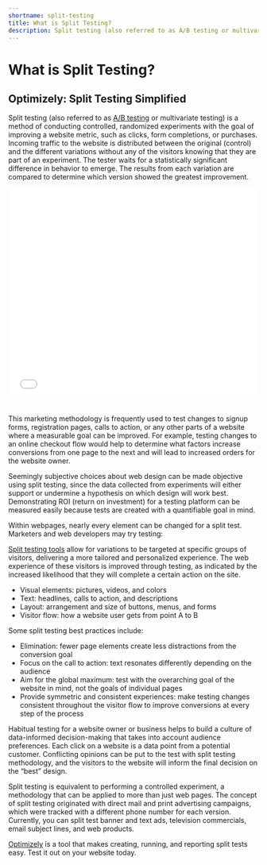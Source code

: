 ```yaml
---
shortname: split-testing
title: What is Split Testing?
description: Split testing (also referred to as A/B testing or multivariate testing) is a method of conducting controlled, randomized experiments with the goal of improving a website metric, such as clicks, form completions, or purchases.
---
```


# What is Split Testing?

## Optimizely: Split Testing Simplified

Split testing (also referred to as [A/B testing](/ab-testing/) or multivariate testing) is a method of conducting controlled, randomized experiments with the goal of improving a website metric, such as clicks, form completions, or purchases. Incoming traffic to the website is distributed between the original (control) and the different variations without any of the visitors knowing that they are part of an experiment. The tester waits for a statistically significant difference in behavior to emerge. The results from each variation are compared to determine which version showed the greatest improvement.

<div style="position:relative; width: 100%; height: 426px; margin-bottom: 30px"><iframe style="position: absolute; top: 0; left: 0; width: 100%; height: 100%;" src="//fast.wistia.net/embed/iframe/nhxm37fk3v" allowtransparency="true" frameborder="0" scrolling="no" class="wistia_embed" name="wistia_embed" allowfullscreen="" mozallowfullscreen="" webkitallowfullscreen="" oallowfullscreen="" msallowfullscreen="" width="700" height="394"></iframe></div>

This marketing methodology is frequently used to test changes to signup forms, registration pages, calls to action, or any other parts of a website where a measurable goal can be improved. For example, testing changes to an online checkout flow would help to determine what factors increase conversions from one page to the next and will lead to increased orders for the website owner.

Seemingly subjective choices about web design can be made objective using split testing, since the data collected from experiments will either support or undermine a hypothesis on which design will work best. Demonstrating ROI (return on investment) for a testing platform can be measured easily because tests are created with a quantifiable goal in mind.

Within webpages, nearly every element can be changed for a split test. Marketers and web developers may try testing:

[Split testing tools](/resources/split-testing-tool/ "Split Testing Tool") allow for variations to be targeted at specific groups of visitors, delivering a more tailored and personalized experience. The web experience of these visitors is improved through testing, as indicated by the increased likelihood that they will complete a certain action on the site.

*   Visual elements: pictures, videos, and colors
*   Text: headlines, calls to action, and descriptions
*   Layout: arrangement and size of buttons, menus, and forms
*   Visitor flow: how a website user gets from point A to B

Some split testing best practices include:

*   Elimination: fewer page elements create less distractions from the conversion goal
*   Focus on the call to action: text resonates differently depending on the audience
*   Aim for the global maximum: test with the overarching goal of the website in mind, not the goals of individual pages
*   Provide symmetric and consistent experiences: make testing changes consistent throughout the visitor flow to improve conversions at every step of the process

Habitual testing for a website owner or business helps to build a culture of data-informed decision-making that takes into account audience preferences. Each click on a website is a data point from a potential customer. Conflicting opinions can be put to the test with split testing methodology, and the visitors to the website will inform the final decision on the “best” design.

Split testing is equivalent to performing a controlled experiment, a methodology that can be applied to more than just web pages. The concept of split testing originated with direct mail and print advertising campaigns, which were tracked with a different phone number for each version. Currently, you can split test banner and text ads, television commercials, email subject lines, and web products.

[Optimizely](/ "Optimizely") is a tool that makes creating, running, and reporting split tests easy. Test it out on your website today.


